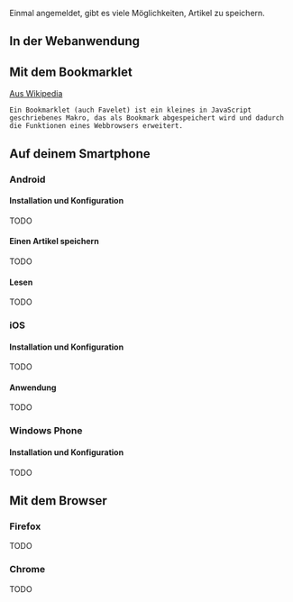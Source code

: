 Einmal angemeldet, gibt es viele Möglichkeiten, Artikel zu speichern.
## In der Webanwendung

## Mit dem Bookmarklet

[Aus Wikipedia](https://de.wikipedia.org/wiki/Bookmarklet)

    Ein Bookmarklet (auch Favelet) ist ein kleines in JavaScript geschriebenes Makro, das als Bookmark abgespeichert wird und dadurch die Funktionen eines Webbrowsers erweitert.


## Auf deinem Smartphone

### Android

#### Installation und Konfiguration
TODO

#### Einen Artikel speichern 
TODO

#### Lesen 
TODO

### iOS

#### Installation und Konfiguration
TODO

#### Anwendung
TODO

### Windows Phone

#### Installation und Konfiguration
TODO

## Mit dem Browser

### Firefox
TODO

### Chrome

TODO
